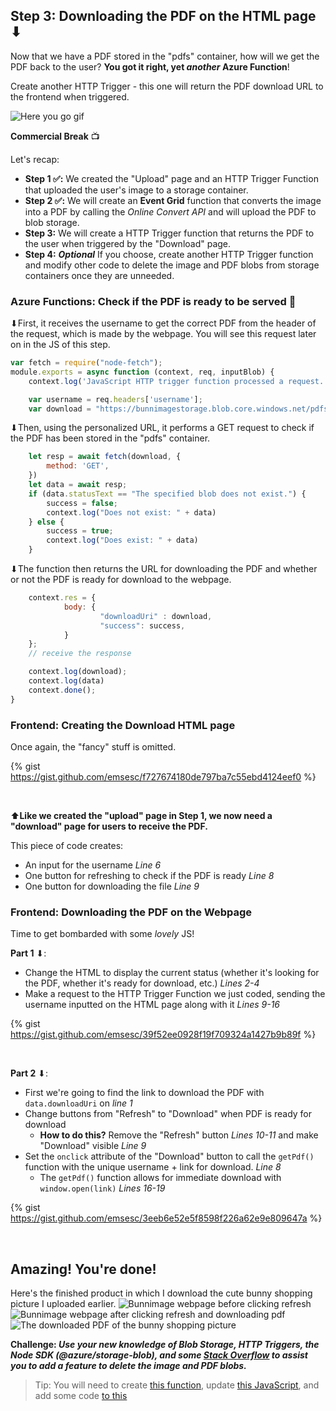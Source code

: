 ## Step 3: Downloading the PDF on the HTML page ⬇
Now that we have a PDF stored in the "pdfs" container, how will we get the PDF back to the user? **You got it right, yet *another* Azure Function**!

Create another HTTP Trigger - this one will return the PDF download URL to the frontend when triggered.

![Here you go gif](https://media.giphy.com/media/MYx9qA5yTknqgb4abz/giphy.gif)

**Commercial Break** 📺

Let's recap:
* **Step 1 ✅:** We created the "Upload" page and an HTTP Trigger Function that uploaded the user's image to a storage container.
* **Step 2 ✅:** We will create an **Event Grid** function that converts the image into a PDF by calling the *Online Convert API* and will upload the PDF to blob storage.
* **Step 3:** We will create a HTTP Trigger function that returns the PDF to the user when triggered by the "Download" page.
* **Step 4:** ***Optional*** If you choose, create another HTTP Trigger function and modify other code to delete the image and PDF blobs from storage containers once they are unneeded.

### Azure Functions: Check if the PDF is ready to be served 🍝

⬇First, it receives the username to get the correct PDF from the header of the request, which is made by the webpage. You will see this request later on in the JS of this step.
```js
var fetch = require("node-fetch");
module.exports = async function (context, req, inputBlob) {
    context.log('JavaScript HTTP trigger function processed a request.');

    var username = req.headers['username'];
    var download = "https://bunnimagestorage.blob.core.windows.net/pdfs/" + username + ".pdf";
```

⬇Then, using the personalized URL, it performs a GET request to check if the PDF has been stored in the "pdfs" container.
```js
    let resp = await fetch(download, {
        method: 'GET',
    })
    let data = await resp;
    if (data.statusText == "The specified blob does not exist.") {
        success = false;
        context.log("Does not exist: " + data)
    } else {
        success = true;
        context.log("Does exist: " + data)
    }

```

⬇The function then returns the URL for downloading the PDF and whether or not the PDF is ready for download to the webpage.
```js
    context.res = {
            body: {
                    "downloadUri" : download,
                    "success": success,
            }
    };
    // receive the response

    context.log(download);
    context.log(data)
    context.done();
}
```

### Frontend: Creating the Download HTML page

Once again, the "fancy" stuff is omitted. 

{% gist https://gist.github.com/emsesc/f727674180de797ba7c55ebd4124eef0 %}

<br />

⬆**Like we created the "upload" page in Step 1, we now need a "download" page for users to receive the PDF.**

This piece of code creates:
- An input for the username *Line 6*
- One button for refreshing to check if the PDF is ready *Line 8*
- One button for downloading the file *Line 9*

### Frontend: Downloading the PDF on the Webpage

Time to get bombarded with some *lovely* JS!

**Part 1** ⬇:

* Change the HTML to display the current status (whether it's looking for the PDF, whether it's ready for download, etc.) *Lines 2-4*
* Make a request to the HTTP Trigger Function we just coded, sending the username inputted on the HTML page along with it *Lines 9-16*

{% gist https://gist.github.com/emsesc/39f52ee0928f19f709324a1427b9b89f %}

<br />

**Part 2** ⬇:

* First we're going to find the link to download the PDF with `data.downloadUri` on *line 1*
* Change buttons from "Refresh" to "Download" when PDF is ready for download
  * **How to do this?** Remove the "Refresh" button *Lines 10-11* and make "Download" visible *Line 9*
* Set the `onclick` attribute of the "Download" button to call the `getPdf()` function with the unique username + link for download. *Line 8*
  * The `getPdf()` function allows for immediate download with `window.open(link)` *Lines 16-19*
 
{% gist https://gist.github.com/emsesc/3eeb6e52e5f8598f226a62e9e809647a %}

<br />

## Amazing! You're done! 

Here's the finished product in which I download the cute bunny shopping picture I uploaded earlier.
![Bunnimage webpage before clicking refresh](https://user-images.githubusercontent.com/69332964/99192741-95d4ad00-2742-11eb-8b77-f0c9e6d159d7.png)
![Bunnimage webpage after clicking refresh and downloading pdf](https://user-images.githubusercontent.com/69332964/99192756-b00e8b00-2742-11eb-9fea-dc64a9083c63.png)
![The downloaded PDF of the bunny shopping picture](https://user-images.githubusercontent.com/69332964/99192766-bbfa4d00-2742-11eb-8371-630af1b21778.png)

**Challenge: *Use your new knowledge of Blob Storage, HTTP Triggers, the Node SDK (@azure/storage-blob), and some [Stack Overflow](https://stackoverflow.com/questions/60716837/how-to-delete-a-blob-from-azure-blob-v12-sdk-for-node-js) to assist you to add a feature to delete the image and PDF blobs.***
> Tip: You will need to create [this function](https://github.com/emsesc/bunnimage/blob/main/azure/deletePDF.js), update [this JavaScript](https://github.com/emsesc/bunnimage/blob/main/js/download.js), and add some code [to this](https://github.com/emsesc/bunnimage/blob/main/azure/convertImage.js)
